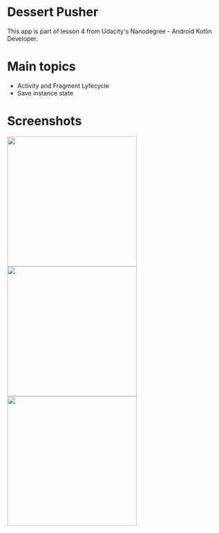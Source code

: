 # Dessert Pusher
This app is part of lesson 4 from Udacity's Nanodegree - Android Kotlin Developer.

# Main topics
- Activity and Fragment Lyfecycle
- Save instance state

# Screenshots

<img src="screenshots/screen1.png" width="300"/> <img src="screenshots/screen2.png" width="300"/> <img src="screenshots/screen3.png" width="300"/>
